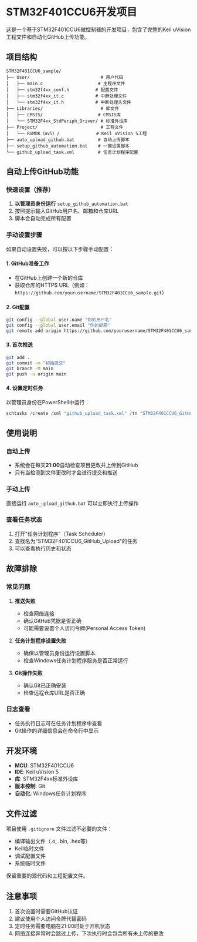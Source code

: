 # STM32F401CCU6开发项目

这是一个基于STM32F401CCU6微控制器的开发项目，包含了完整的Keil uVision工程文件和自动化GitHub上传功能。

## 项目结构

```
STM32F401CCU6_sample/
├── User/                           # 用户代码
│   ├── main.c                     # 主程序文件
│   ├── stm32f4xx_conf.h          # 配置文件
│   ├── stm32f4xx_it.c            # 中断处理文件
│   └── stm32f4xx_it.h            # 中断处理头文件
├── Libraries/                      # 库文件
│   ├── CMSIS/                     # CMSIS库
│   └── STM32F4xx_StdPeriph_Driver/ # 标准外设库
├── Project/                        # 工程文件
│   └── RVMDK（uv5）/              # Keil uVision 5工程
├── auto_upload_github.bat         # 自动上传脚本
├── setup_github_automation.bat    # 一键设置脚本
└── github_upload_task.xml         # 任务计划程序配置
```

## 自动上传GitHub功能

### 快速设置（推荐）

1. **以管理员身份运行** `setup_github_automation.bat`
2. 按照提示输入GitHub用户名、邮箱和仓库URL
3. 脚本会自动完成所有配置

### 手动设置步骤

如果自动设置失败，可以按以下步骤手动配置：

#### 1. GitHub准备工作
- 在GitHub上创建一个新的仓库
- 获取仓库的HTTPS URL（例如：`https://github.com/yourusername/STM32F401CCU6_sample.git`）

#### 2. Git配置
```bash
git config --global user.name "你的用户名"
git config --global user.email "你的邮箱"
git remote add origin https://github.com/yourusername/STM32F401CCU6_sample.git
```

#### 3. 首次推送
```bash
git add .
git commit -m "初始提交"
git branch -M main
git push -u origin main
```

#### 4. 设置定时任务
以管理员身份在PowerShell中运行：
```powershell
schtasks /create /xml "github_upload_task.xml" /tn "STM32F401CCU6_GitHub_Upload"
```

## 使用说明

### 自动上传
- 系统会在每天**21:00**自动检查项目更改并上传到GitHub
- 只有当检测到文件更改时才会进行提交和推送

### 手动上传
直接运行 `auto_upload_github.bat` 可以立即执行上传操作

### 查看任务状态
1. 打开"任务计划程序"（Task Scheduler）
2. 查找名为"STM32F401CCU6_GitHub_Upload"的任务
3. 可以查看执行历史和状态

## 故障排除

### 常见问题

1. **推送失败**
   - 检查网络连接
   - 确认GitHub凭据是否正确
   - 可能需要设置个人访问令牌(Personal Access Token)

2. **任务计划程序设置失败**
   - 确保以管理员身份运行设置脚本
   - 检查Windows任务计划程序服务是否正常运行

3. **Git操作失败**
   - 确认Git已正确安装
   - 检查远程仓库URL是否正确

### 日志查看
- 任务执行日志可在任务计划程序中查看
- Git操作的详细信息会在命令行中显示

## 开发环境

- **MCU**: STM32F401CCU6
- **IDE**: Keil uVision 5
- **库**: STM32F4xx标准外设库
- **版本控制**: Git
- **自动化**: Windows任务计划程序

## 文件过滤

项目使用 `.gitignore` 文件过滤不必要的文件：
- 编译输出文件（.o, .bin, .hex等）
- Keil临时文件
- 调试配置文件
- 系统临时文件

保留重要的源代码和工程配置文件。

## 注意事项

1. 首次设置时需要GitHub认证
2. 建议使用个人访问令牌代替密码
3. 定时任务需要电脑在21:00时处于开机状态
4. 网络连接异常时会跳过上传，下次执行时会包含所有未上传的更改
